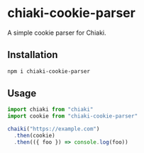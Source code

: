 # chiaki-cookie-parser

A simple cookie parser for Chiaki.


## Installation

```sh
npm i chiaki-cookie-parser
```


## Usage

```js
import chiaki from "chiaki"
import cookie from "chiaki-cookie-parser"

chaiki("https://example.com")
  .then(cookie)
  .then(({ foo }) => console.log(foo))
```


